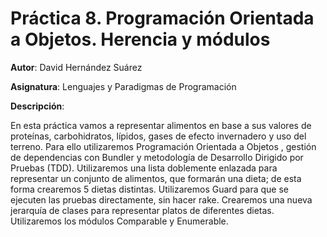 # Práctica 8. Programación Orientada a Objetos. Herencia y módulos

**Autor**: David Hernández Suárez

**Asignatura**: Lenguajes y Paradigmas de Programación

**Descripción**:

En esta práctica vamos a representar alimentos en base a sus valores de proteínas, carbohidratos, lípidos, gases de efecto invernadero y uso del terreno. Para ello utilizaremos Programación Orientada a Objetos , gestión de dependencias con Bundler y metodología de Desarrollo Dirigido por Pruebas (TDD). Utilizaremos una lista doblemente enlazada para representar un conjunto de alimentos, que formarán una dieta; de esta forma crearemos 5 dietas distintas. Utilizaremos Guard para que se ejecuten las pruebas directamente, sin hacer rake. Crearemos una nueva jerarquía de clases para representar platos de diferentes dietas. Utilizaremos los módulos Comparable y Enumerable.

